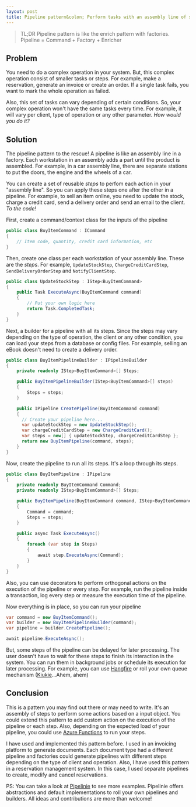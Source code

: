 ```yaml
---
layout: post
title: Pipeline pattern&colon; Perform tasks with an assembly line of steps
---
```


> TL;DR Pipeline pattern is like the enrich pattern with factories. Pipeline = Command + Factory + Enricher

## Problem

You need to do a complex operation in your system. But, this complex operation consist of smaller tasks or steps. For example, make a reservation, generate an invoice or create an order. If a single task fails, you want to mark the whole operation as failed. 

Also, this set of tasks can vary depending of certain conditions. So, your complex operation won't have the same tasks every time. For example, it will vary per client, type of operation or any other parameter. _How would you do it?_

## Solution

The pipeline pattern to the rescue! A pipeline is like an assembly line in a factory. Each workstation in an assembly adds a part until the product is assembled. For example, in a car assembly line, there are separate stations to put the doors, the engine and the wheels of a car.

You can create a set of reusable _steps_ to perfom each action in your "assembly line". So you can apply these steps one after the other in a pipeline. For example, to sell an item online, you need to update the stock, charge a credit card, send a delivery order and send an email to the client. _To the code!_

First, create a command/context class for the inputs of the pipeline

```csharp
public class BuyItemCommand : ICommand
{
    // Item code, quantity, credit card information, etc
}
```

Then, create one class per each workstation of your assembly line. These are the _steps_. For example, `UpdateStockStep`, `ChargeCreditCardStep`, `SendDeliveryOrderStep` and `NotifyClientStep`.

```csharp
public class UpdateStockStep : IStep<BuyItemCommand>
{
    public Task ExecuteAsync(BuyItemCommand command)
    {
        // Put your own logic here
        return Task.CompletedTask;
    }
}
```
    
Next, a builder for a pipeline with all its steps. Since the steps may vary depending on the type of operation, the client or any other condition, you can load your steps from a database or config files. For example, selling an eBook doesn't need to create a delivery order.

```csharp
public class BuyItemPipelineBuilder : IPipelineBuilder
{
    private readonly IStep<BuyItemCommand>[] Steps;

    public BuyItemPipelineBuilder(IStep<BuyItemCommand>[] steps)
    {
        Steps = steps;
    }

    public IPipeline CreatePipeline(BuyItemCommand command)
    {
      // Create your pipeline here...
      var updateStockStep = new UpdateStockStep();
      var chargeCreditCardStep = new ChargeCreditCard();
      var steps = new[] { updateStockStep, chargeCreditCardStep };
      return new BuyItemPipeline(command, steps);
    }
}
```

Now, create the pipeline to run all its steps. It's a loop through its steps.

```csharp
public class BuyItemPipeline : IPipeline
{
    private readonly BuyItemCommand Command;
    private readonly IStep<BuyItemCommand>[] Steps;

    public BuyItemPipeline(BuyItemCommand command, IStep<BuyItemCommand>[] steps)
    {
        Command = command;
        Steps = steps;
    }

    public async Task ExecuteAsync()
    {
        foreach (var step in Steps)
        {
            await step.ExecuteAsync(Command);
        }
    }
}
```
    
Also, you can use decorators to perform orthogonal actions on the execution of the pipeline or every step. For example, run the pipeline inside a transaction, log every step or measure the execution time of the pipeline.

Now everything is in place, so you can run your pipeline

```csharp
var command = new BuyItemCommand();
var builder = new BuyItemPipelineBuilder(command);
var pipeline = builder.CreatePipeline();

await pipeline.ExecuteAsync();
```

But, some steps of the pipeline can be delayed for later processing. The user doesn't have to wait for these steps to finish its interaction in the system. You can run them in background jobs or schedule its execution for later processing. For example, you can use [Hangfire](https://github.com/HangfireIO/Hangfire) or roll your own queue mechanism ([Kiukie](https://github.com/canro91/Kiukie)...Ahem, ahem)

## Conclusion

This is a pattern you may find out there or may need to write. It's an assembly of steps to perform some actions based on a input object. You could extend this pattern to add custom action on the execution of the pipeline or each step. Also, depending on the expected load of your pipeline, you could use [Azure Functions](https://docs.microsoft.com/en-us/azure/azure-functions/functions-overview) to run your steps.

I have used and implemented this pattern before. I used in an invoicing platform to generate documents. Each document type had a different pipeline and factories could generate pipelines with different steps depending on the type of client and operation. Also, I have used this pattern in a reservation management system. In this case, I used separate pipelines to create, modify and cancel reservations.

PS: You can take a look at [Pipelinie](https://github.com/canro91/Pipelinie) to see more examples. Pipelinie offers abstractions and default implementations to roll your own pipelines and builders. All ideas and contributions are more than welcome!